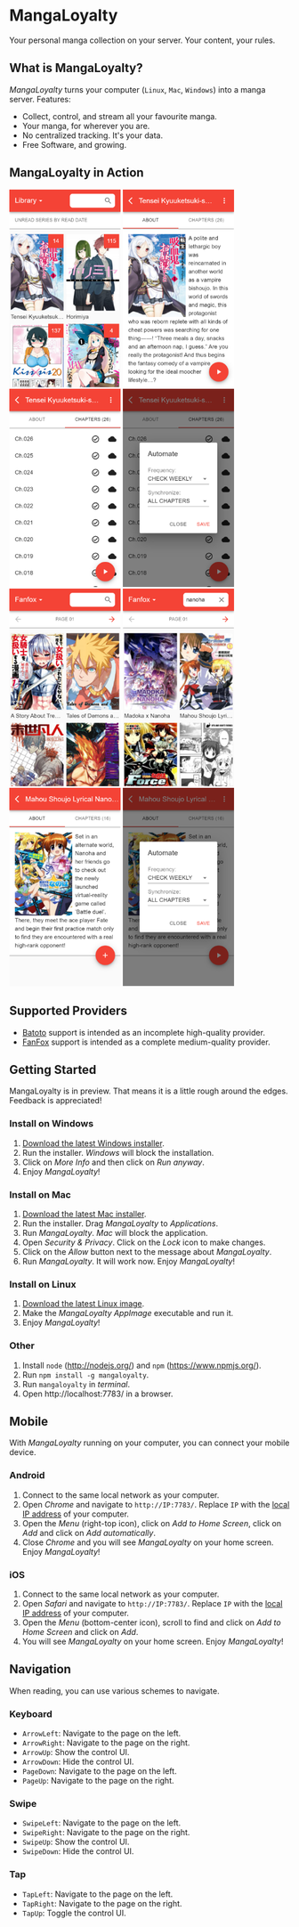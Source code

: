 # MangaLoyalty

Your personal manga collection on your server. Your content, your rules.

## What is MangaLoyalty?

*MangaLoyalty* turns your computer (`Linux`, `Mac`, `Windows`) into a manga server. Features:

* Collect, control, and stream all your favourite manga.
* Your manga, for wherever you are.
* No centralized tracking. It's your data.
* Free Software, and growing.

## MangaLoyalty in Action

<div>
    <img src="docs/images/library-01.png" width="200">
    <img src="docs/images/library-02.png" width="200">
    <img src="docs/images/library-03.png" width="200">
    <img src="docs/images/library-04.png" width="200">
</div>
<div>
    <img src="docs/images/remote-01.png" width="200">
    <img src="docs/images/remote-02.png" width="200">
    <img src="docs/images/remote-03.png" width="200">
    <img src="docs/images/remote-04.png" width="200">
</div>

## Supported Providers

* [Batoto](https://bato.to/) support is intended as an incomplete high-quality provider.
* [FanFox](https://fanfox.net/) support is intended as a complete medium-quality provider.

## Getting Started

MangaLoyalty is in preview. That means it is a little rough around the edges. Feedback is appreciated! 

### Install on Windows

1. [Download the latest Windows installer](https://github.com/mangaloyalty/mangaloyalty/releases/download/v0.9.0/mangaloyalty-Setup-0.9.0.exe).
2. Run the installer. *Windows* will block the installation.
3. Click on *More Info* and then click on *Run anyway*.
3. Enjoy *MangaLoyalty*!

### Install on Mac

1. [Download the latest Mac installer](https://github.com/mangaloyalty/mangaloyalty/releases/download/v0.9.0/mangaloyalty-0.9.0.dmg).
2. Run the installer. Drag *MangaLoyalty* to *Applications*.
3. Run *MangaLoyalty*. *Mac* will block the application.
4. Open *Security & Privacy*. Click on the *Lock* icon to make changes.
5. Click on the *Allow* button next to the message about *MangaLoyalty*.
6. Run *MangaLoyalty*. It will work now. Enjoy *MangaLoyalty*!

### Install on Linux

1. [Download the latest Linux image](https://github.com/mangaloyalty/mangaloyalty/releases/download/v0.9.0/mangaloyalty-0.9.0.AppImage).
2. Make the *MangaLoyalty* *AppImage* executable and run it.
3. Enjoy *MangaLoyalty*!

### Other

1. Install `node` (http://nodejs.org/) and `npm` (https://www.npmjs.org/).
1. Run `npm install -g mangaloyalty`.
2. Run `mangaloyalty` in *terminal*.
4. Open http://localhost:7783/ in a browser.

## Mobile

With *MangaLoyalty* running on your computer, you can connect your mobile device.

### Android

1. Connect to the same local network as your computer.
2. Open *Chrome* and navigate to `http://IP:7783/`. Replace `IP` with the [local IP address](https://lifehacker.com/how-to-find-your-local-and-external-ip-address-5833108) of your computer.
3. Open the *Menu* (right-top icon), click on *Add to Home Screen*, click on *Add* and click on *Add automatically*.
4. Close *Chrome* and you will see *MangaLoyalty* on your home screen. Enjoy *MangaLoyalty*!

### iOS

1. Connect to the same local network as your computer.
2. Open *Safari* and navigate to `http://IP:7783/`. Replace `IP` with the [local IP address](https://lifehacker.com/how-to-find-your-local-and-external-ip-address-5833108) of your computer.
3. Open the *Menu* (bottom-center icon), scroll to find and click on *Add to Home Screen* and click on *Add*.
4. You will see *MangaLoyalty* on your home screen. Enjoy *MangaLoyalty*!

## Navigation

When reading, you can use various schemes to navigate.

### Keyboard

* `ArrowLeft`: Navigate to the page on the left.
* `ArrowRight`: Navigate to the page on the right.
* `ArrowUp`: Show the control UI.
* `ArrowDown`: Hide the control UI.
* `PageDown`: Navigate to the page on the left.
* `PageUp`: Navigate to the page on the right.

### Swipe

* `SwipeLeft`: Navigate to the page on the left.
* `SwipeRight`: Navigate to the page on the right.
* `SwipeUp`: Show the control UI.
* `SwipeDown`: Hide the control UI.

### Tap

* `TapLeft`: Navigate to the page on the left.
* `TapRight`: Navigate to the page on the right.
* `TapUp`: Toggle the control UI.
